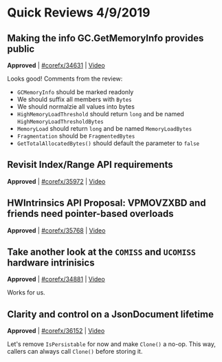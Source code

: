 # Quick Reviews 4/9/2019

## Making the info GC.GetMemoryInfo provides public

**Approved** | [#corefx/34631](https://github.com/dotnet/corefx/issues/34631#issuecomment-481358549) | [Video](https://www.youtube.com/watch?v=BgF2UKtQjWA&t=0h0m0s)

Looks good! Comments from the review:

* `GCMemoryInfo` should be marked readonly
* We should suffix all members with `Bytes`
* We should normalzie all values into bytes
* `HighMemoryLoadThreshold` should return `long` and be named `HighMemoryLoadThresholdBytes`
* `MemoryLoad` should return `long` and be named `MemoryLoadBytes`
* `Fragmentation` should be `FragmentedBytes`
* `GetTotalAllocatedBytes()` should default the parameter to `false`
## Revisit Index/Range API requirements

**Approved** | [#corefx/35972](https://github.com/dotnet/corefx/issues/35972) | [Video](https://www.youtube.com/watch?v=BgF2UKtQjWA&t=0h37m15s)

## HWIntrinsics API Proposal: VPMOVZXBD and friends need pointer-based overloads

**Approved** | [#corefx/35768](https://github.com/dotnet/corefx/issues/35768) | [Video](https://www.youtube.com/watch?v=BgF2UKtQjWA&t=0h49m27s)

## Take another look at the `COMISS` and `UCOMISS` hardware intrinisics

**Approved** | [#corefx/34881](https://github.com/dotnet/corefx/issues/34881#issuecomment-481371966) | [Video](https://www.youtube.com/watch?v=BgF2UKtQjWA&t=1h9m5s)

Works for us.
## Clarity and control on a JsonDocument lifetime

**Approved** | [#corefx/36152](https://github.com/dotnet/corefx/issues/36152#issuecomment-481375975) | [Video](https://www.youtube.com/watch?v=BgF2UKtQjWA&t=1h13m43s)

Let's remove `IsPersistable` for now and make `Clone()` a no-op. This way, callers can always call `Clone()` before storing it.
